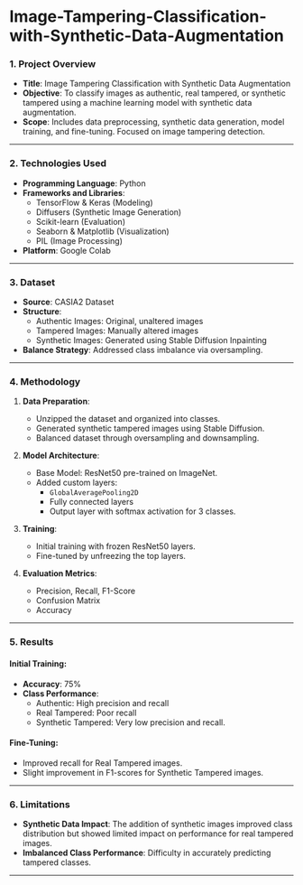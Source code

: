 # Image-Tampering-Classification-with-Synthetic-Data-Augmentation

### **1. Project Overview**
- **Title**: Image Tampering Classification with Synthetic Data Augmentation
- **Objective**: To classify images as authentic, real tampered, or synthetic tampered using a machine learning model with synthetic data augmentation.
- **Scope**: Includes data preprocessing, synthetic data generation, model training, and fine-tuning. Focused on image tampering detection.

---

### **2. Technologies Used**
- **Programming Language**: Python
- **Frameworks and Libraries**: 
  - TensorFlow & Keras (Modeling)
  - Diffusers (Synthetic Image Generation)
  - Scikit-learn (Evaluation)
  - Seaborn & Matplotlib (Visualization)
  - PIL (Image Processing)
- **Platform**: Google Colab

---

### **3. Dataset**
- **Source**: CASIA2 Dataset
- **Structure**:
  - Authentic Images: Original, unaltered images
  - Tampered Images: Manually altered images
  - Synthetic Images: Generated using Stable Diffusion Inpainting
- **Balance Strategy**: Addressed class imbalance via oversampling.

---

### **4. Methodology**
1. **Data Preparation**:
   - Unzipped the dataset and organized into classes.
   - Generated synthetic tampered images using Stable Diffusion.
   - Balanced dataset through oversampling and downsampling.
   
2. **Model Architecture**:
   - Base Model: ResNet50 pre-trained on ImageNet.
   - Added custom layers:
     - `GlobalAveragePooling2D`
     - Fully connected layers
     - Output layer with softmax activation for 3 classes.

3. **Training**:
   - Initial training with frozen ResNet50 layers.
   - Fine-tuned by unfreezing the top layers.

4. **Evaluation Metrics**:
   - Precision, Recall, F1-Score
   - Confusion Matrix
   - Accuracy

---

### **5. Results**
#### **Initial Training**:
- **Accuracy**: 75%
- **Class Performance**:
  - Authentic: High precision and recall
  - Real Tampered: Poor recall
  - Synthetic Tampered: Very low precision and recall.

#### **Fine-Tuning**:
- Improved recall for Real Tampered images.
- Slight improvement in F1-scores for Synthetic Tampered images.

---

### **6. Limitations**
- **Synthetic Data Impact**: The addition of synthetic images improved class distribution but showed limited impact on performance for real tampered images.
- **Imbalanced Class Performance**: Difficulty in accurately predicting tampered classes.

---
